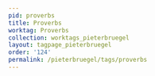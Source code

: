 ```yaml
---
pid: proverbs
title: Proverbs
worktag: Proverbs
collection: worktags_pieterbruegel
layout: tagpage_pieterbruegel
order: '124'
permalink: /pieterbruegel/tags/proverbs
---
```

